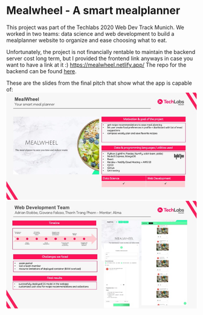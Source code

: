 # Mealwheel - A smart mealplanner

This project was part of the Techlabs 2020 Web Dev Track Munich. We worked in two teams: data science and web development to build a mealplanner website to organize and ease choosing what to eat.

Unfortunately, the project is not financially rentable to maintain the backend server cost long term, but I provided the frontend link anyways in case you want to have a link at it :)
https://mealwheel.netlify.app/
The repo for the backend can be found [here](https://github.com/elchead/mealwheel-back).

These are the slides from the final pitch that show what the app is capable of:
![](Slide1.jpeg)
![](Slide2.jpeg)


